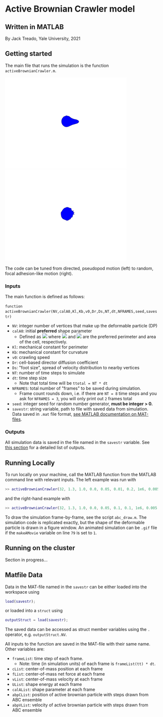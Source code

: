 # Active Brownian Crawler model
## Written in MATLAB

By Jack Treado, Yale University, 2021


## Getting started

The main file that runs the simulation is the function `activeBrownianCrawler.m`.

<p float="left">
  <img src="imgs/abc_NV32_ca1.3042_kb0_v00.05_Dr0.01.gif" width="400" />
  <img src="imgs/abc_NV32_ca1.3042_kb0_v00.05_Dr0.1.gif" width="400" /> 
</p>

The code can be tuned from directed, pseudopod motion (left) to random, focal adhesion-like motion (right). 


### Inputs

The main function is defined as follows:

`function activeBrownianCrawler(NV,calA0,Kl,Kb,v0,Dr,Ds,NT,dt,NFRAMES,seed,savestr)`

* `NV`: integer number of vertices that make up the deformable particle (DP)
* `calA0`: initial **preferred** shape parameter
	* Defined as <img src="https://render.githubusercontent.com/render/math?math=\mathcal{A}_0 = p_0^2/4\pi a_0"> where <img src="https://render.githubusercontent.com/render/math?math=p_0"> and <img src="https://render.githubusercontent.com/render/math?math=a_0"> are the preferred perimeter and area of the cell, respectively.
* `Kl`: mechanical constant for perimeter
* `Kb`: mechanical constant for curvature
* `v0`: crawling speed
* `Dr`: cell-based director diffusion coefficient
* `Ds`: "foot size", spread of velocity distribution to nearby vertices
* `NT`: number of time steps to simulate
* `dt`: time step size
	* Note that total time will be `ttotal = NT * dt`
* `NFRAMES`: total number of "frames" to be saved during simulation.
	* Frame count rounds down, i.e. if there are `NT = 8` time steps and you ask for `NFRAMES = 3`, you will only print out `2` frames total
* `seed`: integer seed for random number generator, **must be integer > 0.**
* `savestr`: string variable, path to file with saved data from simulation. Data saved in `.mat` file format, [see MATLAB documentation on MAT-files](https://www.mathworks.com/help/matlab/ref/matlab.io.matfile.html).



### Outputs

All simulation data is saved in the file named in the `savestr` variable. See [this section](#matfile-data) for a detailed list of outputs. 


## Running Locally

To run locally on your machine, call the MATLAB function from the MATLAB command line with relevant inputs. The left example was run with 
```matlab
>> activeBrownianCrawler(32, 1.3, 1.0, 0.0, 0.05, 0.01, 0.2, 1e6, 0.005, 200, 1, 'test.mat');
```
and the right-hand example with
```matlab
>> activeBrownianCrawler(32, 1.3, 1.0, 0.0, 0.05, 0.1, 0.1, 1e6, 0.005, 200, 1, 'test.mat');
```

To draw the simulation frame-by-frame, see the script `abc_draw.m`. The simulation code is replicated exactly, but the shape of the deformable particle is drawn in a figure window. An animated simulation can be `.gif` file if the `makeAMovie` variable on line `79` is set to `1`. 


## Running on the cluster 

Section in progress...


## Matfile Data

Data in the MAT-file named in the `savestr` can be either loaded into the workspace using 
```matlab
load(savestr);
```
or loaded into a `struct` using
```matlab
outputStruct = load(savestr);
```

The saved data can be accessed as struct member variables using the `.` operator, e.g. `outputStruct.NV`. 

All inputs to the function are saved in the MAT-file with their same name. Other variables are:

* `frameList`: time step of each frame. 
	* Note: time (in simulation units) of each frame is `frameList(tt) * dt`. 
* `cList`: center-of-mass position at each frame
* `fList`: center-of-mass net force at each frame
* `vList`: center-of-mass velocity at each frame
* `UList`: shape energy at each frame
* `calAList`: shape parameter at each frame
* `abpCList`: position of active brownian particle with steps drawn from ABC ensemble
* `abpVList`: velocity of active brownian particle with steps drawn from ABC ensemble
